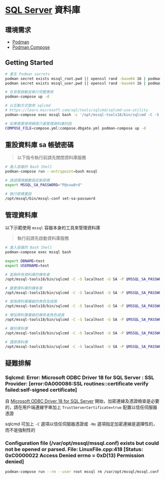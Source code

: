 # [SQL Server](https://learn.microsoft.com/sql/linux/sql-server-linux-overview) 資料庫

## 環境需求

- [Podman](https://podman.io/)
- [Podman Compose](https://github.com/containers/podman-compose)

## Getting Started

```sh
# 產生 Podman secrets
podman secret exists mssql_root.pwd || openssl rand -base64 16 | podman secret create mssql_root.pwd -
podman secret exists mssql_user.pwd || openssl rand -base64 16 | podman secret create mssql_user.pwd -

# 在背景啟動並執行完整應用
podman-compose up -d

# 以互動方式使用 sqlcmd
# https://learn.microsoft.com/sql/tools/sqlcmd/sqlcmd-use-utility
podman-compose exec mssql bash -c '/opt/mssql-tools18/bin/sqlcmd -C -S localhost -U SA -P $(cat /run/secrets/mssql_root.pwd)'

# 如果需要使用網頁介面管理資料庫的話
COMPOSE_FILE=compose.yml:compose.dbgate.yml podman-compose up -d
```

## 重設資料庫 sa 帳號密碼

> 以下指令執行前請先關閉資料庫服務

```sh
# 進入容器的 Bash Shell
podman-compose run --entrypoint=bash mssql

# 透過環境變數設定新密碼
export MSSQL_SA_PASSWORD="P@ssw0rd"

# 執行密碼重設
/opt/mssql/bin/mssql-conf set-sa-password
```

## 管理資料庫

以下示範使用 `mssql` 容器本身的工具來管理資料庫

> 執行前請先啟動資料庫服務

```sh
# 進入容器的 Bash Shell
podman-compose exec mssql bash

export DBNAME=test
export USERNAME=test

# 查詢所有資料庫的擁有者
/opt/mssql-tools18/bin/sqlcmd -C -S localhost -U SA -P $MSSQL_SA_PASSWORD -Q "SELECT name AS db, SUSER_SNAME(owner_sid) AS owner FROM sys.databases;"

# 變更資料庫的擁有者
/opt/mssql-tools18/bin/sqlcmd -C -S localhost -U SA -P $MSSQL_SA_PASSWORD -Q "ALTER AUTHORIZATION ON DATABASE::[$DBNAME] TO [$USERNAME];"

# 查詢資料庫層級的角色及成員
/opt/mssql-tools18/bin/sqlcmd -C -S localhost -U SA -P $MSSQL_SA_PASSWORD -Q "Use [$DBNAME]; SELECT r.name role_principal_name, m.name AS member_principal_name FROM sys.database_role_members rm JOIN sys.database_principals r ON rm.role_principal_id = r.principal_id JOIN sys.database_principals m ON rm.member_principal_id = m.principal_id WHERE r.type = 'R';"

# 增加資料庫層級的擁有者角色成員
/opt/mssql-tools18/bin/sqlcmd -C -S localhost -U SA -P $MSSQL_SA_PASSWORD -Q "Use [$DBNAME]; CREATE USER [$USERNAME] FROM LOGIN [$USERNAME]; EXEC sp_addrolemember 'db_owner', '$USERNAME'"

# 備份資料庫
/opt/mssql-tools18/bin/sqlcmd -C -S localhost -U SA -P $MSSQL_SA_PASSWORD -Q "BACKUP DATABASE [$DBNAME] TO DISK = N'/var/backups/$DBNAME.bak' WITH NOFORMAT, NOINIT, NAME = 'sample-full', SKIP, NOREWIND, NOUNLOAD, STATS = 10"

# 還原資料庫
/opt/mssql-tools18/bin/sqlcmd -C -S localhost -U SA -P $MSSQL_SA_PASSWORD -Q "RESTORE DATABASE [$DBNAME] FROM DISK = N'/var/backups/$DBNAME.bak' WITH FILE = 1, NOUNLOAD, REPLACE, NORECOVERY, STATS = 5"
```

## 疑難排解

### Sqlcmd: Error: Microsoft ODBC Driver 18 for SQL Server : SSL Provider: [error:0A000086:SSL routines::certificate verify failed:self-signed certificate]

自 [Microsoft ODBC Driver 18 for SQL Server](https://techcommunity.microsoft.com/t5/sql-server-blog/odbc-driver-18-0-for-sql-server-released/ba-p/3169228) 開始，加密連線及憑證檢查是必要的，請在用戶端連線字串加上 `TrustServerCertificate=true` 配置以信任伺服器憑證

sqlcmd 可加上 `-C` 選項以信任伺服器憑證或 `-No` 選項指定加密連線是選擇性的，而不是強制性的

### Configuration file (/var/opt/mssql/mssql.conf) exists but could not be opened or parsed. File: LinuxFile.cpp:418 [Status: 0xC0000022 Access Denied errno = 0xD(13) Permission denied]

```sh
podman-compose run --rm --user root mssql rm /var/opt/mssql/mssql.conf
```

